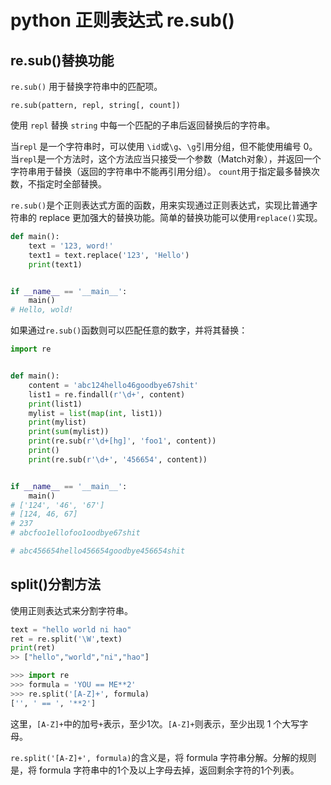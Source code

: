 # python 正则表达式 re.sub()

## re.sub()替换功能
`re.sub()` 用于替换字符串中的匹配项。

`re.sub(pattern, repl, string[, count])`

使用 `repl` 替换 `string` 中每一个匹配的子串后返回替换后的字符串。

当`repl` 是一个字符串时，可以使用 `\id`或`\g`、`\g`引用分组，但不能使用编号 0。
当`repl`是一个方法时，这个方法应当只接受一个参数（Match对象），并返回一个字符串用于替换（返回的字符串中不能再引用分组）。
`count`用于指定最多替换次数，不指定时全部替换。

`re.sub()`是个正则表达式方面的函数，用来实现通过正则表达式，实现比普通字符串的 replace 更加强大的替换功能。简单的替换功能可以使用`replace()`实现。

```python
def main():
    text = '123, word!'
    text1 = text.replace('123', 'Hello')
    print(text1)


if __name__ == '__main__':
    main()
# Hello, wold!
```
如果通过`re.sub()`函数则可以匹配任意的数字，并将其替换：

```python
import re


def main():
    content = 'abc124hello46goodbye67shit'
    list1 = re.findall(r'\d+', content)
    print(list1)
    mylist = list(map(int, list1))
    print(mylist)
    print(sum(mylist))
    print(re.sub(r'\d+[hg]', 'foo1', content))
    print()
    print(re.sub(r'\d+', '456654', content))


if __name__ == '__main__':
    main()
# ['124', '46', '67']
# [124, 46, 67]
# 237
# abcfoo1ellofoo1oodbye67shit

# abc456654hello456654goodbye456654shit
```
## split()分割方法
使用正则表达式来分割字符串。

```python
text = "hello world ni hao"
ret = re.split('\W',text)
print(ret)
>> ["hello","world","ni","hao"]
```

```python
>>> import re
>>> formula = 'YOU == ME**2'
>>> re.split('[A-Z]+', formula)
['', ' == ', '**2']
```
这里，`[A-Z]+`中的加号`+`表示，至少1次。`[A-Z]+`则表示，至少出现 1 个大写字母。

`re.split('[A-Z]+', formula)`的含义是，将 formula 字符串分解。分解的规则是，将 formula 字符串中的1个及以上字母去掉，返回剩余字符的1个列表。